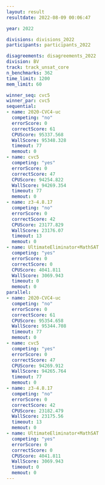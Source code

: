 ```yaml
---
layout: result
resultdate: 2022-08-09 00:06:47

year: 2022

divisions: divisions_2022
participants: participants_2022

disagreements: disagreements_2022
division: BV
track: track_unsat_core
n_benchmarks: 362
time_limit: 1200
mem_limit: 60

winner_seq: cvc5
winner_par: cvc5
sequential:
- name: 2020-CVC4-uc
  competing: "no"
  errorScore: 0
  correctScore: 61
  CPUScore: 95337.568
  WallScore: 95348.328
  timeout: 77
  memout: 0
- name: cvc5
  competing: "yes"
  errorScore: 0
  correctScore: 47
  CPUScore: 94254.822
  WallScore: 94269.354
  timeout: 77
  memout: 0
- name: z3-4.8.17
  competing: "no"
  errorScore: 0
  correctScore: 42
  CPUScore: 23177.829
  WallScore: 23176.07
  timeout: 13
  memout: 0
- name: UltimateEliminator+MathSAT
  competing: "yes"
  errorScore: 0
  correctScore: 0
  CPUScore: 4041.811
  WallScore: 3069.943
  timeout: 0
  memout: 0
parallel:
- name: 2020-CVC4-uc
  competing: "no"
  errorScore: 0
  correctScore: 61
  CPUScore: 95354.658
  WallScore: 95344.708
  timeout: 77
  memout: 0
- name: cvc5
  competing: "yes"
  errorScore: 0
  correctScore: 47
  CPUScore: 94269.912
  WallScore: 94265.764
  timeout: 77
  memout: 0
- name: z3-4.8.17
  competing: "no"
  errorScore: 0
  correctScore: 42
  CPUScore: 23182.479
  WallScore: 23175.56
  timeout: 13
  memout: 0
- name: UltimateEliminator+MathSAT
  competing: "yes"
  errorScore: 0
  correctScore: 0
  CPUScore: 4041.811
  WallScore: 3069.943
  timeout: 0
  memout: 0
---
```

